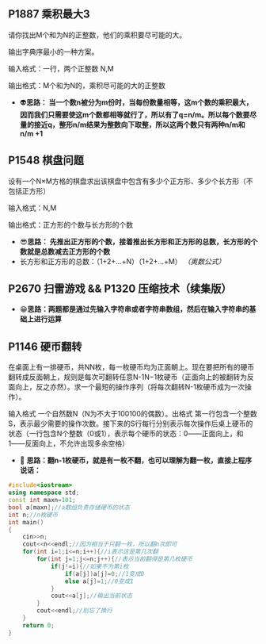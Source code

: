 ## P1887 乘积最大3

请你找出M个和为N的正整数，他们的乘积要尽可能的大。

输出字典序最小的一种方案。

输入格式：一行，两个正整数 N,M

输出格式：M个和为N的，乘积尽可能的大的正整数

* :alien:**思路：
  当一个数n被分为m份时，当每份数量相等，这m个数的乘积最大，因而我们只需要使这m个数都相等就行了，所以有了q=n/m。所以每个数要尽量的接近q，整形n/m结果为整数向下取整，所以这两个数只有两种n/m和n/m +1**
## P1548 棋盘问题
设有一个N×M方格的棋盘求出该棋盘中包含有多少个正方形、多少个长方形（不包括正方形）

输入格式：N,M

输出格式：正方形的个数与长方形的个数
* :sunglasses:**思路：
先推出正方形的个数，接着推出长方形和正方形的总数，长方形的个数就是总数减去正方形的个数**
* 长方形和正方形的总数：（1+2+...+N）（1+2+...+M） *（奥数公式）*
## P2670 扫雷游戏 && P1320 压缩技术（续集版）
* :grin:**思路：两题都是通过先输入字符串或者字符串数组，然后在输入字符串的基础上进行运算**
## P1146 硬币翻转
在桌面上有一排硬币，共NN枚，每一枚硬币均为正面朝上。现在要把所有的硬币翻转成反面朝上，规则是每次可翻转任意N-1N−1枚硬币（正面向上的被翻转为反面向上，反之亦然）。求一个最短的操作序列（将每次翻转N-1枚硬币成为一次操作）。

输入格式
一个自然数N（N为不大于100100的偶数）。出格式
第一行包含一个整数S，表示最少需要的操作次数。接下来的S行每行分别表示每次操作后桌上硬币的状态（一行包含N个整数（0或1），表示每个硬币的状态：0――正面向上，和1――反面向上，不允许出现多余空格）
* :running:	**思路：翻n-1枚硬币，就是有一枚不翻，也可以理解为翻一枚，直接上程序说话：**
``` c++
#include<iostream>
using namespace std;
const int maxn=101;
bool a[maxn];//a数组负责存储硬币的状态
int n;//n枚硬币
int main()
{
    cin>>n;
    cout<<n<<endl;//因为相当于只翻一枚，所以翻n次即可
    for(int i=1;i<=n;i++){//i表示这是第几次翻
        for(int j=1;j<=n;j++){//表示当前翻得是第几枚硬币
            if(j!=i){//如果不为第i枚
                if(a[j])a[j]=0;//1变成0
                else a[j]=1;//0变成1
            }
            cout<<a[j];//输出当前状态
        }
        cout<<endl;//别忘了换行
    }
    return 0;
}
```
